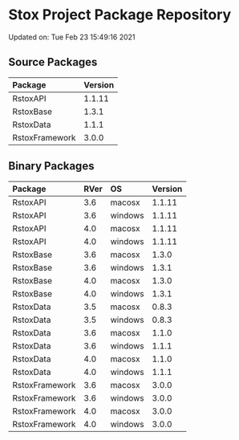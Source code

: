 # Stox Project Package Repository


Updated on: Tue Feb 23 15:49:16 2021
## Source Packages

|Package        |Version |
|:--------------|:-------|
|RstoxAPI       |1.1.11  |
|RstoxBase      |1.3.1   |
|RstoxData      |1.1.1   |
|RstoxFramework |3.0.0   |

## Binary Packages

|Package        |RVer |OS      |Version |
|:--------------|:----|:-------|:-------|
|RstoxAPI       |3.6  |macosx  |1.1.11  |
|RstoxAPI       |3.6  |windows |1.1.11  |
|RstoxAPI       |4.0  |macosx  |1.1.11  |
|RstoxAPI       |4.0  |windows |1.1.11  |
|RstoxBase      |3.6  |macosx  |1.3.0   |
|RstoxBase      |3.6  |windows |1.3.1   |
|RstoxBase      |4.0  |macosx  |1.3.0   |
|RstoxBase      |4.0  |windows |1.3.1   |
|RstoxData      |3.5  |macosx  |0.8.3   |
|RstoxData      |3.5  |windows |0.8.3   |
|RstoxData      |3.6  |macosx  |1.1.0   |
|RstoxData      |3.6  |windows |1.1.1   |
|RstoxData      |4.0  |macosx  |1.1.0   |
|RstoxData      |4.0  |windows |1.1.1   |
|RstoxFramework |3.6  |macosx  |3.0.0   |
|RstoxFramework |3.6  |windows |3.0.0   |
|RstoxFramework |4.0  |macosx  |3.0.0   |
|RstoxFramework |4.0  |windows |3.0.0   |
